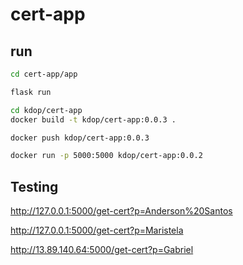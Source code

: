# cert-app

## run

```bash
cd cert-app/app

flask run
```

```bash
cd kdop/cert-app
docker build -t kdop/cert-app:0.0.3 .

docker push kdop/cert-app:0.0.3
```

```bash
docker run -p 5000:5000 kdop/cert-app:0.0.2
```

## Testing

<http://127.0.0.1:5000/get-cert?p=Anderson%20Santos>

<http://127.0.0.1:5000/get-cert?p=Maristela>

<http://13.89.140.64:5000/get-cert?p=Gabriel>
